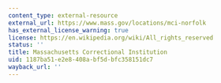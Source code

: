 ```yaml
---
content_type: external-resource
external_url: https://www.mass.gov/locations/mci-norfolk
has_external_license_warning: true
license: https://en.wikipedia.org/wiki/All_rights_reserved
status: ''
title: Massachusetts Correctional Institution
uid: 1187ba51-e2e8-408a-bf5d-bfc358151dc7
wayback_url: ''
---
```

